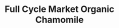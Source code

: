 ---
layout: default
index: 125
country: USA, MA
title: Full Cycle Market Organic Chamomile
category: Services
description: |
---